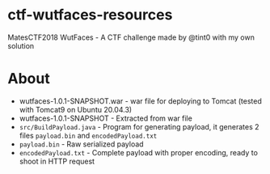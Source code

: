 # ctf-wutfaces-resources
MatesCTF2018 WutFaces - A CTF challenge made by @tint0 with my own solution
# About
* wutfaces-1.0.1-SNAPSHOT.war - war file for deploying to Tomcat (tested with Tomcat9 on Ubuntu 20.04.3)
* wutfaces-1.0.1-SNAPSHOT - Extracted from war file
* `src/BuildPayload.java` - Program for generating payload, it generates 2 files `payload.bin` and `encodedPayload.txt`
* `payload.bin` - Raw serialized payload
* `encodedPayload.txt` - Complete payload with proper encoding, ready to shoot in HTTP request

